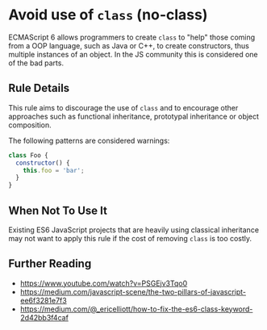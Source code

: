 # Avoid use of `class` (no-class)

ECMAScript 6 allows programmers to create `class` to "help" those coming from a OOP language, such as Java or C++, to create constructors, thus multiple instances of an object.
In the JS community this is considered one of the bad parts.


## Rule Details

This rule aims to discourage the use of `class` and to encourage other approaches such as functional inheritance,
prototypal inheritance or object composition.

The following patterns are considered warnings:

```js
class Foo {
  constructor() {
    this.foo = 'bar';
  }
}
```

## When Not To Use It

Existing ES6 JavaScript projects that are heavily using classical inheritance may not want to apply this rule if the cost of removing `class` is too costly.

## Further Reading

- https://www.youtube.com/watch?v=PSGEjv3Tqo0
- https://medium.com/javascript-scene/the-two-pillars-of-javascript-ee6f3281e7f3
- https://medium.com/@_ericelliott/how-to-fix-the-es6-class-keyword-2d42bb3f4caf
